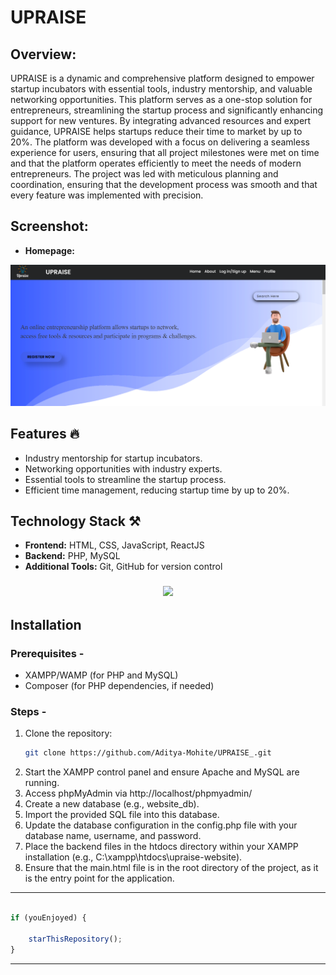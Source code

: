 # UPRAISE

## Overview:
UPRAISE is a dynamic and comprehensive platform designed to empower startup incubators with essential tools, industry mentorship, and valuable networking opportunities. This platform serves as a one-stop solution for entrepreneurs, streamlining the startup process and significantly enhancing support for new ventures. By integrating advanced resources and expert guidance, UPRAISE helps startups reduce their time to market by up to 20%. The platform was developed with a focus on delivering a seamless experience for users, ensuring that all project milestones were met on time and that the platform operates efficiently to meet the needs of modern entrepreneurs. The project was led with meticulous planning and coordination, ensuring that the development process was smooth and that every feature was implemented with precision.

## Screenshot:

- **Homepage:**

![Homepage](upraise-result/1.png)

## Features 🔥
- Industry mentorship for startup incubators.
- Networking opportunities with industry experts.
- Essential tools to streamline the startup process.
- Efficient time management, reducing startup time by up to 20%.

## Technology Stack ⚒️
- **Frontend:** HTML, CSS, JavaScript, ReactJS
- **Backend:** PHP, MySQL
- **Additional Tools:** Git, GitHub for version control

<h3 align="center">
<img src="https://raw.githubusercontent.com/andreasbm/readme/master/assets/lines/colored.png">
</h3>

## Installation 

### Prerequisites -
- XAMPP/WAMP (for PHP and MySQL)
- Composer (for PHP dependencies, if needed)

### Steps -
1. Clone the repository:
   ```bash
   git clone https://github.com/Aditya-Mohite/UPRAISE_.git

2. Start the XAMPP control panel and ensure Apache and MySQL are running.
3. Access phpMyAdmin via http://localhost/phpmyadmin/
4. Create a new database (e.g., website_db).
5. Import the provided SQL file into this database.
6. Update the database configuration in the config.php file with your database name, username, and password.
7. Place the backend files in the htdocs directory within your XAMPP installation (e.g., C:\xampp\htdocs\upraise-website).
8. Ensure that the main.html file is in the root directory of the project, as it is the entry point for the application.

---------------

```javascript

if (youEnjoyed) {

    starThisRepository();
}

```

---------------
